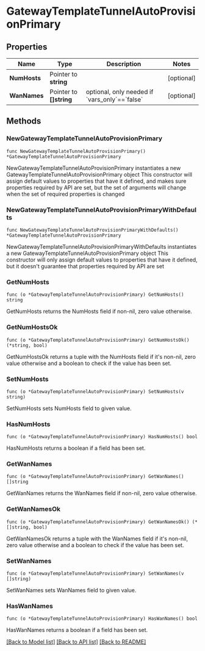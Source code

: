# GatewayTemplateTunnelAutoProvisionPrimary

## Properties

Name | Type | Description | Notes
------------ | ------------- | ------------- | -------------
**NumHosts** | Pointer to **string** |  | [optional] 
**WanNames** | Pointer to **[]string** | optional, only needed if &#x60;vars_only&#x60;&#x3D;&#x3D;&#x60;false&#x60; | [optional] 

## Methods

### NewGatewayTemplateTunnelAutoProvisionPrimary

`func NewGatewayTemplateTunnelAutoProvisionPrimary() *GatewayTemplateTunnelAutoProvisionPrimary`

NewGatewayTemplateTunnelAutoProvisionPrimary instantiates a new GatewayTemplateTunnelAutoProvisionPrimary object
This constructor will assign default values to properties that have it defined,
and makes sure properties required by API are set, but the set of arguments
will change when the set of required properties is changed

### NewGatewayTemplateTunnelAutoProvisionPrimaryWithDefaults

`func NewGatewayTemplateTunnelAutoProvisionPrimaryWithDefaults() *GatewayTemplateTunnelAutoProvisionPrimary`

NewGatewayTemplateTunnelAutoProvisionPrimaryWithDefaults instantiates a new GatewayTemplateTunnelAutoProvisionPrimary object
This constructor will only assign default values to properties that have it defined,
but it doesn't guarantee that properties required by API are set

### GetNumHosts

`func (o *GatewayTemplateTunnelAutoProvisionPrimary) GetNumHosts() string`

GetNumHosts returns the NumHosts field if non-nil, zero value otherwise.

### GetNumHostsOk

`func (o *GatewayTemplateTunnelAutoProvisionPrimary) GetNumHostsOk() (*string, bool)`

GetNumHostsOk returns a tuple with the NumHosts field if it's non-nil, zero value otherwise
and a boolean to check if the value has been set.

### SetNumHosts

`func (o *GatewayTemplateTunnelAutoProvisionPrimary) SetNumHosts(v string)`

SetNumHosts sets NumHosts field to given value.

### HasNumHosts

`func (o *GatewayTemplateTunnelAutoProvisionPrimary) HasNumHosts() bool`

HasNumHosts returns a boolean if a field has been set.

### GetWanNames

`func (o *GatewayTemplateTunnelAutoProvisionPrimary) GetWanNames() []string`

GetWanNames returns the WanNames field if non-nil, zero value otherwise.

### GetWanNamesOk

`func (o *GatewayTemplateTunnelAutoProvisionPrimary) GetWanNamesOk() (*[]string, bool)`

GetWanNamesOk returns a tuple with the WanNames field if it's non-nil, zero value otherwise
and a boolean to check if the value has been set.

### SetWanNames

`func (o *GatewayTemplateTunnelAutoProvisionPrimary) SetWanNames(v []string)`

SetWanNames sets WanNames field to given value.

### HasWanNames

`func (o *GatewayTemplateTunnelAutoProvisionPrimary) HasWanNames() bool`

HasWanNames returns a boolean if a field has been set.


[[Back to Model list]](../README.md#documentation-for-models) [[Back to API list]](../README.md#documentation-for-api-endpoints) [[Back to README]](../README.md)


